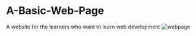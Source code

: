 # A-Basic-Web-Page
A website for the learners who want to learn web development
![webpage](https://user-images.githubusercontent.com/103522806/177447533-a703a459-11b7-4175-934b-8a96750f4a6a.png)
